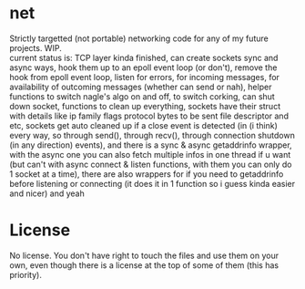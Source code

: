 # net
Strictly targetted (not portable) networking code for any of my future projects. WIP.  
current status is: TCP layer kinda finished, can create sockets sync and async ways, hook them up to an epoll event loop (or don't), remove the hook from epoll event loop, listen for errors, for incoming messages, for availability of outcoming messages (whether can send or nah), helper functions to switch nagle's algo on and off, to switch corking, can shut down socket, functions to clean up everything, sockets have their struct with details like ip family flags protocol bytes to be sent file descriptor and etc, sockets get auto cleaned up if a close event is detected (in (i think) every way, so through send(), through recv(), through connection shutdown (in any direction) events), and there is a sync & async getaddrinfo wrapper, with the async one you can also fetch multiple infos in one thread if u want (but can't with async connect & listen functions, with them you can only do 1 socket at a time), there are also wrappers for if you need to getaddrinfo before listening or connecting (it does it in 1 function so i guess kinda easier and nicer) and yeah
# License
No license. You don't have right to touch the files and use them on your own, even though there is a license at the top of some of them (this has priority).
